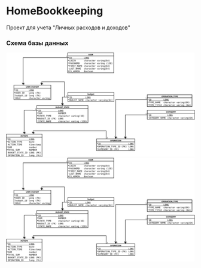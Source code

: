 # HomeBookkeeping

Проект для учета "Личных расходов и доходов"

### Схема базы данных

![Alt text](./docs/database_scheme.svg)
<img src="./docs/database_scheme.svg">
